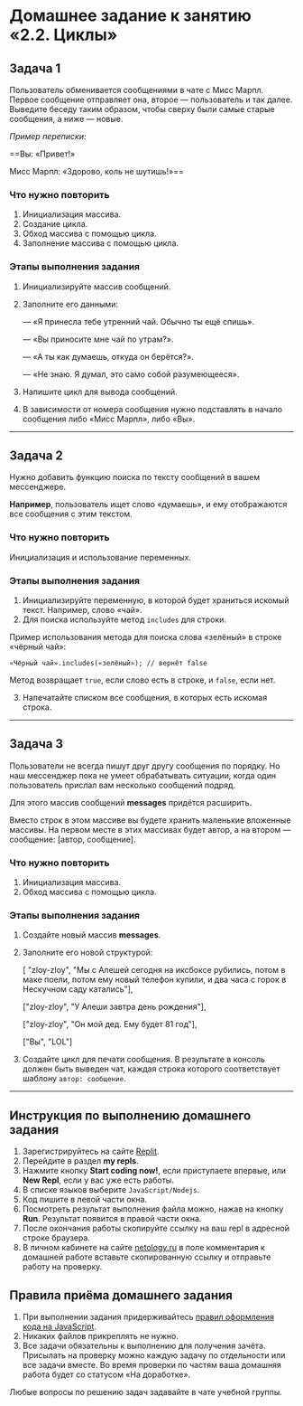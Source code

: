 # Домашнее задание к занятию «2.2. Циклы»

## Задача 1

Пользователь обменивается сообщениями в чате с Мисс Марпл. Первое сообщение отправляет она, второе — пользователь и так далее. Выведите беседу таким образом, чтобы сверху были самые старые сообщения, а ниже — новые.

*Пример переписки:*

==Вы: «Привет!»

Мисс Марпл: «Здорово, коль не шутишь!»==

### Что нужно повторить

1. Инициализация массива.
2. Создание цикла.
3. Обход массива с помощью цикла.
4. Заполнение массива с помощью цикла.

### Этапы выполнения задания

1. Инициализируйте массив сообщений.
2. Заполните его данными:

    — «Я принесла тебе утренний чай. Обычно ты ещё спишь».
    
    — «Вы приносите мне чай по утрам?».
    
    — «А ты как думаешь, откуда он берётся?».
    
    — «Не знаю. Я думал, это само собой разумеющееся».
    
3. Напишите цикл для вывода сообщений.
4. В зависимости от номера сообщения нужно подставлять в начало сообщения либо «Мисс Марпл», либо «Вы».

***

## Задача 2

Нужно добавить функцию поиска по тексту сообщений в вашем мессенджере. 

**Например**, пользователь ищет слово «думаешь», и ему отображаются все сообщения с этим текстом.

### Что нужно повторить

Инициализация и использование переменных.

### Этапы выполнения задания

1. Инициализируйте переменную, в которой будет храниться искомый текст. Например, слово «чай».
2. Для поиска используйте метод `includes` для строки. 

Пример использования метода для поиска слова «зелёный» в строке «чёрный чай»:

```
«Чёрный чай».includes(«зелёный»); // вернёт false
```

Метод возвращает `true`, если слово есть в строке, и `false`, если нет.

3. Напечатайте списком все сообщения, в которых есть искомая строка.

***

## Задача 3

Пользователи не всегда пишут друг другу сообщения по порядку. Но наш мессенджер пока не умеет обрабатывать ситуации, когда один пользователь прислал вам несколько сообщений подряд.

Для этого массив сообщений **messages** придётся расширить. 

Вместо строк в этом массиве вы будете хранить маленькие вложенные массивы. На первом месте в этих массивах будет автор, а на втором — сообщение: [автор, сообщение].

### Что нужно повторить

1. Инициализация массива.
2. Обход массива с помощью цикла.

### Этапы выполнения задания

1. Создайте новый массив **messages**.
2. Заполните его новой структурой:

    [ "zloy-zloy", "Мы с Алешей сегодня на иксбоксе рубились, потом в маке поели, потом ему новый телефон купили, и два часа с горок в Нескучном саду катались"],
    
    ["zloy-zloy", "У Алеши завтра день рождения"],
    
    ["zloy-zloy", "Он мой дед. Ему будет 81 год"],
    
    ["Вы", "LOL"]
    
3. Создайте цикл для печати сообщения. В результате в консоль должен быть выведен чат, каждая строка которого соответствует шаблону `автор: сообщение`.

***

## Инструкция по выполнению домашнего задания

1. Зарегистрируйтесь на сайте [Replit](http://repl.it/).
2. Перейдите в раздел **my repls**.
3. Нажмите кнопку **Start coding now!**, если приступаете впервые, или **New Repl**, если у вас уже есть работы.
4. В списке языков выберите `JavaScript/Nodejs`.
5. Код пишите в левой части окна.
6. Посмотреть результат выполнения файла можно, нажав на кнопку **Run**. Результат появится в правой части окна.
7. После окончания работы скопируйте ссылку на ваш repl в адресной строке браузера.
8. В личном кабинете на сайте [netology.ru](http://netology.ru/) в поле комментария к домашней работе вставьте скопированную ссылку и отправьте работу на проверку.

## Правила приёма домашнего задания

1. При выполнении задания придерживайтесь [правил оформления кода на JavaScript](/codestyle.md).
2. Никаких файлов прикреплять не нужно.
3. Все задачи обязательны к выполнению для получения зачёта. Присылать на проверку можно каждую задачу по отдельности или все задачи вместе. Во время проверки по частям ваша домашняя работа будет со статусом «На доработке».

Любые вопросы по решению задач задавайте в чате учебной группы.
